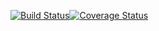 [![Build Status](https://travis-ci.org/pezcore343/scene-hub-v2.svg?branch=add_photos)](https://travis-ci.org/pezcore343/scene-hub-v2)[![Coverage Status](https://coveralls.io/repos/pezcore343/scene-hub-v2/badge.png)](https://coveralls.io/r/pezcore343/scene-hub-v2)
